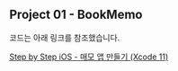 ## Project 01 - BookMemo

코드는 아래 링크를 참조했습니다.

[Step by Step iOS - 매모 앱 만들기 (Xcode 11)][reflink1]

[reflink1]: https://www.youtube.com/watch?v=zEZuWbNV1uY&list=PLziSvys01OemZoYotSrwUVx_CbZUF7v17&index=1
